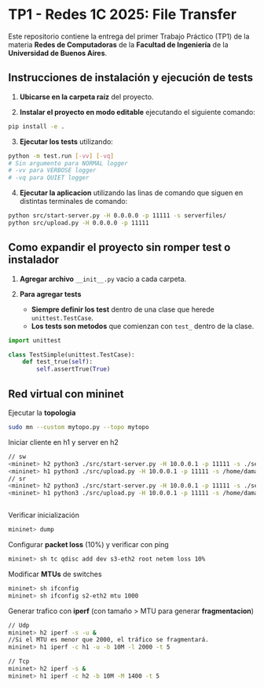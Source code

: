# TP1 - Redes 1C 2025: File Transfer

Este repositorio contiene la entrega del primer Trabajo Práctico (TP1) de la materia **Redes de Computadoras** de la **Facultad de Ingeniería** de la **Universidad de Buenos Aires**.

## Instrucciones de instalación y ejecución de tests

1. **Ubicarse en la carpeta raíz** del proyecto.

2. **Instalar el proyecto en modo editable** ejecutando el siguiente comando:

```bash
pip install -e .
```

3. **Ejecutar los tests** utilizando:

```bash
python -m test.run [-vv] [-vq]
# Sin argumento para NORMAL logger
# -vv para VERBOSE logger
# -vq para QUIET logger
```

4. **Ejecutar la aplicacion** utilizando las linas de comando que siguen en distintas terminales de comando:

```bash
python src/start-server.py -H 0.0.0.0 -p 11111 -s serverfiles/
python src/upload.py -H 0.0.0.0 -p 11111
```

## Como expandir el proyecto sin romper test o instalador

1. **Agregar archivo** `__init__.py` vacio a cada carpeta.

2. **Para agregar tests** 
    * **Siempre definir los test** dentro de una clase que herede `unittest.TestCase`.
    * **Los tests son metodos** que comienzan con `test_` dentro de la clase.

```python
import unittest

class TestSimple(unittest.TestCase):
    def test_true(self):
        self.assertTrue(True)
```
## Red virtual con mininet
Ejecutar la **topologia**
```bash
sudo mn --custom mytopo.py --topo mytopo
```
Iniciar cliente en h1 y server en h2
```bash
// sw
<mininet> h2 python3 ./src/start-server.py -H 10.0.0.1 -p 11111 -s ./serverfiles -v  > logfile 2> errorlogfile  & 
<mininet> h1 python3 ./src/upload.py -H 10.0.0.1 -p 11111 -s /home/damaris/clientfiles/example_long.txt -n file_udp.txt -v > logupload 2> errorlogupload 
// sr
<mininet> h2 python3 ./src/start-server.py -H 10.0.0.1 -p 11111 -s ./serverfiles -v -r sr > logfile 2> errorlogfile   & 
<mininet> h1 python3 ./src/upload.py -H 10.0.0.1 -p 11111 -s /home/damaris/clientfiles/example_long.txt -n file_udp.txt -v -r sr > logupload 2> errorlogupload 



```
Verificar inicialización
```bash
mininet> dump
```
Configurar **packet loss** (10%) y verificar con ping 
```bash
mininet> sh tc qdisc add dev s3-eth2 root netem loss 10%
```
Modificar **MTUs** de switches
```bash
mininet> sh ifconfig
mininet> sh ifconfig s2-eth2 mtu 1000
```
Generar trafico con **iperf** (con tamaño > MTU para generar **fragmentacion**)
```bash
// Udp
mininet> h2 iperf -s -u &
//Si el MTU es menor que 2000, el tráfico se fragmentará.
mininet> h1 iperf -c h1 -u -b 10M -l 2000 -t 5 

// Tcp
mininet> h2 iperf -s &                              
mininet> h1 iperf -c h2 -b 10M -M 1400 -t 5 
```



